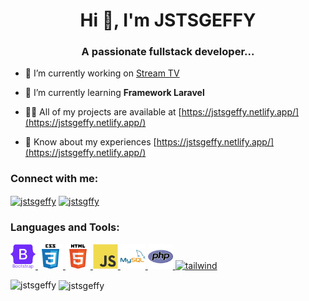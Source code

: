 <h1 align="center">Hi 👋, I'm JSTSGEFFY</h1>
<h3 align="center">A passionate fullstack developer...</h3>

- 🔭 I’m currently working on [Stream TV](https://jstsgeffy.github.io/appeltv/tv.html)

- 🌱 I’m currently learning **Framework Laravel**

- 👨‍💻 All of my projects are available at [https://jstsgeffy.netlify.app/](https://jstsgeffy.netlify.app/)

- 📄 Know about my experiences [https://jstsgeffy.netlify.app/](https://jstsgeffy.netlify.app/)

<h3 align="left">Connect with me:</h3>
<p align="left">
<a href="https://linkedin.com/in/jstsgeffy" target="blank"><img align="center" src="https://raw.githubusercontent.com/rahuldkjain/github-profile-readme-generator/master/src/images/icons/Social/linked-in-alt.svg" alt="jstsgeffy" height="30" width="40" /></a>
<a href="https://instagram.com/jstsgffy" target="blank"><img align="center" src="https://raw.githubusercontent.com/rahuldkjain/github-profile-readme-generator/master/src/images/icons/Social/instagram.svg" alt="jstsgffy" height="30" width="40" /></a>
</p>

<h3 align="left">Languages and Tools:</h3>
<p align="left"> <a href="https://getbootstrap.com" target="_blank" rel="noreferrer"> <img src="https://raw.githubusercontent.com/devicons/devicon/master/icons/bootstrap/bootstrap-plain-wordmark.svg" alt="bootstrap" width="40" height="40"/> </a> <a href="https://www.w3schools.com/css/" target="_blank" rel="noreferrer"> <img src="https://raw.githubusercontent.com/devicons/devicon/master/icons/css3/css3-original-wordmark.svg" alt="css3" width="40" height="40"/> </a> <a href="https://www.w3.org/html/" target="_blank" rel="noreferrer"> <img src="https://raw.githubusercontent.com/devicons/devicon/master/icons/html5/html5-original-wordmark.svg" alt="html5" width="40" height="40"/> </a> <a href="https://developer.mozilla.org/en-US/docs/Web/JavaScript" target="_blank" rel="noreferrer"> <img src="https://raw.githubusercontent.com/devicons/devicon/master/icons/javascript/javascript-original.svg" alt="javascript" width="40" height="40"/> </a> <a href="https://www.mysql.com/" target="_blank" rel="noreferrer"> <img src="https://raw.githubusercontent.com/devicons/devicon/master/icons/mysql/mysql-original-wordmark.svg" alt="mysql" width="40" height="40"/> </a> <a href="https://www.php.net" target="_blank" rel="noreferrer"> <img src="https://raw.githubusercontent.com/devicons/devicon/master/icons/php/php-original.svg" alt="php" width="40" height="40"/> </a> <a href="https://tailwindcss.com/" target="_blank" rel="noreferrer"> <img src="https://www.vectorlogo.zone/logos/tailwindcss/tailwindcss-icon.svg" alt="tailwind" width="40" height="40"/> </a> </p>

<p><img align="left" src="https://github-readme-stats.vercel.app/api/top-langs?username=jstsgeffy&show_icons=true&locale=en&layout=compact" alt="jstsgeffy" /></p>

<p>&nbsp;<img align="center" src="https://github-readme-stats.vercel.app/api?username=jstsgeffy&show_icons=true&locale=en" alt="jstsgeffy" /></p>
